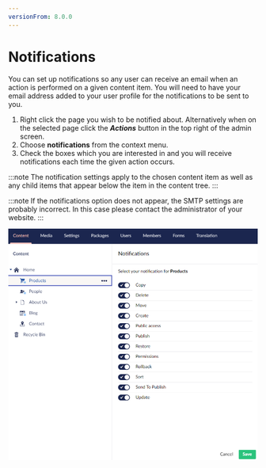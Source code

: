 ```yaml
---
versionFrom: 8.0.0
---
```


# Notifications

You can set up notifications so any user can receive an email when an action is performed on a given content item. You will need to have your email address added to your user profile for the notifications to be sent to you.

1. Right click the page you wish to be notified about. Alternatively when on the selected page click the ***Actions*** button in the top right of the admin screen.
2. Choose **notifications** from the context menu.
3. Check the boxes which you are interested in and you will receive notifications each time the given action occurs.

:::note
The notification settings apply to the chosen content item as well as any child items that appear below the item in the content tree.
:::

:::note
If the notifications option does not appear, the SMTP settings are probably incorrect. In this case please contact the administrator of your website. 
:::

![notifications.jpg](images/notifications-v8.png)
